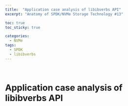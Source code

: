 ```yaml
---
title:  "Application case analysis of libibverbs API"
excerpt: "Anatomy of SPDK/NVMe Storage Technology #13"

toc: true
toc_sticky: true

categories:
  - NVMe
tags:
  - SPDK
  - libibverbs
---
```


<br>

# Application case analysis of libibverbs API
